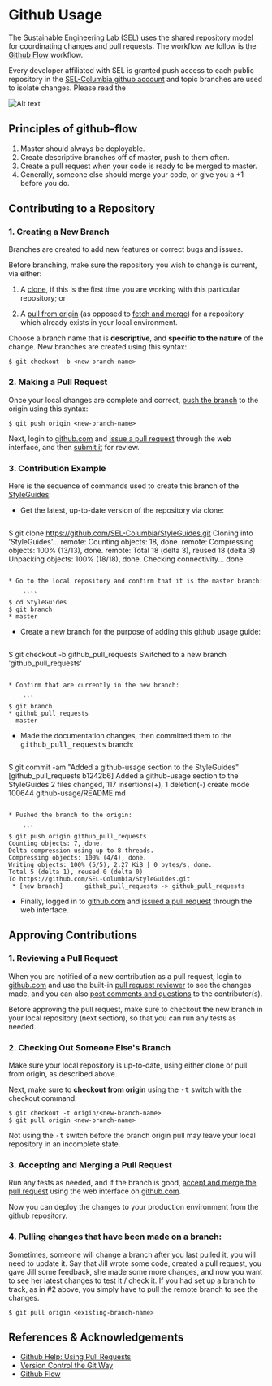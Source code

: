 Github Usage
============

The Sustainable Engineering Lab (SEL) uses the [shared repository model](https://help.github.com/articles/#shared-repository-model) for coordinating changes and pull requests. The workflow we follow is the [Github Flow](http://scottchacon.com/2011/08/31/github-flow.html) workflow.

Every developer affiliated with SEL is granted push access to each public repository in the [SEL-Columbia github account](https://github.com/SEL-Columbia) and topic branches are used to isolate changes. Please read the 

![Alt text](http://i.imgur.com/8uZjXxm.png "The shared repository model")

Principles of github-flow
----------
1. Master should always be deployable.
2. Create descriptive branches off of master, push to them often.
3. Create a pull request when your code is ready to be merged to master.
4. Generally, someone else should merge your code, or give you a +1 before you do.


Contributing to a Repository
----------------------------

### 1. Creating a New Branch

Branches are created to add new features or correct bugs and issues. 

Before branching, make sure the repository you wish to change is current, via either:

1. A [clone](https://help.github.com/articles/github-glossary#clone), if this is the first time you are working with this particular repository; or 

2. A [pull from origin](https://help.github.com/articles/github-glossary#pull) (as opposed to [fetch and merge](https://help.github.com/articles/fork-a-repo#what-is-the-difference-between-fetch-and-pull)) for a repository which already exists in your local environment.

Choose a branch name that is **descriptive**, and **specific to the nature** of the change. New branches are created using this syntax:

```
$ git checkout -b <new-branch-name>
```

### 2. Making a Pull Request

Once your local changes are complete and correct, [push the branch](https://help.github.com/articles/github-glossary#push) to the origin using this syntax:

```
$ git push origin <new-branch-name>
```

Next, login to [github.com](https://github.com) and [issue a pull request](https://help.github.com/articles/using-pull-requests#initiating-the-pull-request) through the web interface, and then [submit it](https://help.github.com/articles/using-pull-requests#sending-the-pull-request) for review.

### 3. Contribution Example

Here is the sequence of commands used to create this branch of the [StyleGuides](https://github.com/SEL-Columbia/StyleGuides):

* Get the latest, up-to-date version of the repository via clone:

    ```
$ git clone https://github.com/SEL-Columbia/StyleGuides.git
Cloning into 'StyleGuides'...
remote: Counting objects: 18, done.
remote: Compressing objects: 100% (13/13), done.
remote: Total 18 (delta 3), reused 18 (delta 3)
Unpacking objects: 100% (18/18), done.
Checking connectivity... done
```

* Go to the local repository and confirm that it is the master branch:

    ````
$ cd StyleGuides
$ git branch
* master
```

* Create a new branch for the purpose of adding this github usage guide:

    ```
$ git checkout -b github_pull_requests
Switched to a new branch 'github_pull_requests'
```

* Confirm that are currently in the new branch:

    ```
$ git branch
* github_pull_requests
  master
```

* Made the documentation changes, then committed them to the <tt>github_pull_requests</tt> branch:

    ```
$ git commit -am "Added a github-usage section to the StyleGuides"
[github_pull_requests b1242b6] Added a github-usage section to the StyleGuides
 2 files changed, 117 insertions(+), 1 deletion(-)
 create mode 100644 github-usage/README.md
```

* Pushed the branch to the origin:

    ```
$ git push origin github_pull_requests
Counting objects: 7, done.
Delta compression using up to 8 threads.
Compressing objects: 100% (4/4), done.
Writing objects: 100% (5/5), 2.27 KiB | 0 bytes/s, done.
Total 5 (delta 1), reused 0 (delta 0)
To https://github.com/SEL-Columbia/StyleGuides.git
 * [new branch]      github_pull_requests -> github_pull_requests
```	

* Finally, logged in to [github.com](https://github.com) and [issued a pull request](https://help.github.com/articles/using-pull-requests#initiating-the-pull-request) through the web interface.

Approving Contributions
-----------------------

### 1. Reviewing a Pull Request

When you are notified of a new contribution as a pull request, login to [github.com](https://github.com) and use the built-in [pull request reviewer](https://help.github.com/articles/using-pull-requests#reviewing-the-pull-request) to see the changes made, and you can also [post comments and questions](https://help.github.com/articles/using-pull-requests#pull-request-discussion) to the contributor(s).

Before approving the pull request, make sure to checkout the new branch in your local repository (next section), so that you can run any tests as needed.

### 2. Checking Out Someone Else's Branch

Make sure your local repository is up-to-date, using either clone or pull from origin, as described above.

Next, make sure to **checkout from origin** using the <tt>-t</tt> switch with the checkout command:

```
$ git checkout -t origin/<new-branch-name>
$ git pull origin <new-branch-name>
```

Not using the <tt>-t</tt> switch before the branch origin pull may leave your local repository in an incomplete state.

### 3. Accepting and Merging a Pull Request

Run any tests as needed, and if the branch is good, [accept and merge the pull request](https://help.github.com/articles/merging-a-pull-request#merging-directly-on-github) using the web interface on [github.com](https://github.com).

Now you can deploy the changes to your production environment from the github repository.

### 4. Pulling changes that have been made on a branch:

Sometimes, someone will change a branch after you last pulled it, you will need to update it. Say that Jill wrote some code, created a pull request, you gave Jill some feedback, she made some more changes, and now you want to see her latest changes to test it / check it. If you had set up a branch to track, as in #2 above, you simply have to pull the remote branch to see the changes.

```
$ git pull origin <existing-branch-name>
```


References & Acknowledgements
-----------------------------

* [Github Help: Using Pull Requests](https://help.github.com/articles/using-pull-requests)
* [Version Control the Git Way](http://media.pragprog.com/titles/tsgit/chap-002-extract.html) 
* [Github Flow](http://scottchacon.com/2011/08/31/github-flow.html)
